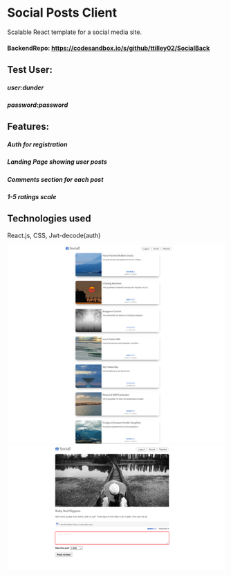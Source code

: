 # Social Posts Client

Scalable React template for a social media site.


#### BackendRepo: https://codesandbox.io/s/github/ttilley02/SocialBack

## Test User:
##### user:dunder
##### password:password

## Features:
##### Auth for registration
##### Landing Page showing user posts
##### Comments section for each post
##### 1-5 ratings scale

## Technologies used
React.js, CSS, Jwt-decode(auth)

![](src/img/1111.PNG)
![](src/img/2222.PNG)
